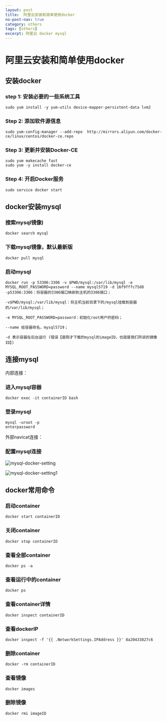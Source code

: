 ```yaml
---
layout: post
title:  阿里云安装和简单使用docker
no-post-nav: true
category: others
tags: [others]
excerpt: 阿里云 docker mysql
---
```


# 阿里云安装和简单使用docker

## 安装docker

### step 1: 安装必要的一些系统工具

```linux
sudo yum install -y yum-utils device-mapper-persistent-data lvm2
```
### Step 2: 添加软件源信息
    sudo yum-config-manager --add-repo  http://mirrors.aliyun.com/docker-ce/linux/centos/docker-ce.repo
### Step 3: 更新并安装Docker-CE
    sudo yum makecache fast
    sudo yum -y install docker-ce
### Step 4: 开启Docker服务
    sudo service docker start

## docker安装mysql
###  搜索mysql镜像)
    docker search mysql
    
### 下载mysql镜像，默认最新版
    docker pull mysql 
    
### 启动mysql
    docker run -p 53306:3306 -v $PWD/mysql:/var/lib/mysql -e MYSQL_ROOT_PASSWORD=password --name mysql5719 -d 16f9fffc75d8
    -p53306:3306：将容器的3306端口映射到主机的3306端口；
    
    -v$PWD/mysql:/var/lib/mysql：将主机当前目录下的/mysql挂载到容器的/var/lib/mysql；
    
    -e MYSQL_ROOT_PASSWORD=password：初始化root用户的密码；
    
    --name 给容器命名，mysql5719；
    
    -d 表示容器在后台运行 (错误【是刚才下载的mysql的imageID，也就是我们所说的镜像ID】)
    
## 连接mysql
内部连接：   
### 进入mysql容器
    docker exec -it containerID bash
### 登录mysql
    mysql -uroot -p
    enterpassword
外部navicat连接：
### 配置mysql连接



![mysql-docker-setting](https://angrycow1111.github.io/assets/images/2018/it/mysql-docker-setting.jpg)

![mysql-docker-setting1](https://angrycow1111.github.io/assets/images/2018/it/mysql-docker-setting1.jpg)



## docker常用命令

### 启动container
    docker start containerID
### 关闭container
    docker stop containerID
### 查看全部container
    docker ps -a
### 查看运行中的container
    docker ps
### 查看container详情
    docker inspect containerID
### 查看dockerIP
    docker inspect -f '{{ .NetworkSettings.IPAddress }}' 8a20433827c6
### 删除container
    docker -rm containerID
### 查看镜像
    docker images
### 删除镜像
    docker rmi imageID

